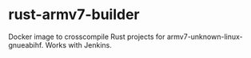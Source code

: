 # rust-armv7-builder
Docker image to crosscompile Rust projects for armv7-unknown-linux-gnueabihf. Works with Jenkins.
